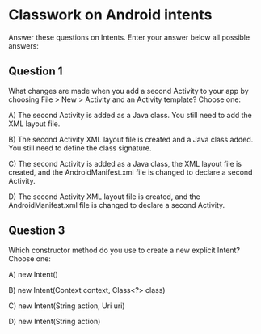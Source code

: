 # Classwork on Android intents

Answer these questions on Intents. Enter your answer below all possible answers:

## Question 1
What changes are made when you add a second Activity to your app by choosing File > New > Activity and an Activity template? Choose one:

A) The second Activity is added as a Java class. You still need to add the XML layout file.

B) The second Activity XML layout file is created and a Java class added. You still need to define the class signature.

C) The second Activity is added as a Java class, the XML layout file is created, and the AndroidManifest.xml file is changed to declare a second Activity.

D) The second Activity XML layout file is created, and the AndroidManifest.xml file is changed to declare a second Activity.

## Question 3
Which constructor method do you use to create a new explicit Intent? Choose one:

A) new Intent()

B) new Intent(Context context, Class<?> class)

C) new Intent(String action, Uri uri)

D) new Intent(String action)

